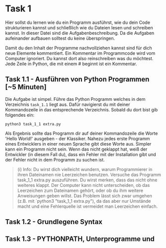 # Task 1
Hier sollst du lernen wie du ein Programm ausführst, wie du dein Code strukturieren kannst und schließlich wie du Dateien lesen und schreiben kannst.
In dieser Datei sind die Aufgabenbeschreibung. 
Da die Aufgaben aufeinander aufbauen solltest du keine überspringen.

Damit du den Inhalt der Programme nachvollziehen kannst sind für dich neue Elemente kommentiert. Ein Kommentar im Programmcode
wird vom Computer ignoriert. Du kannst dort also reinschreiben was du möchtest. Jede Zeile in Python, die mit einem #
beginnt ist ein Kommentar.


## Task 1.1 - Ausführen von Python Programmen [~5 Minuten]
Die Aufgabe ist simpel. Führe das Python Programm welches in dem Verzeichnis `task_1.1` liegt aus. 
Dafür navigierst du mit deiner Kommandozeile in das entsprechende Verzeichnis. Sobald du dort bist gib folgendes ein:
```shell
python3 task_1_1 extra.py 
```
Als Ergebnis sollte das Programm dir auf deiner Kommandozeile die Worte 'Hello World!' ausgeben - der Klassiker.
Nahezu jedes erste Programm eines Entwicklers in einer neuen Sprache gibt diese Worte aus. Simpler kann ein Programm nicht sein.
Wenn das nicht geklappt hat, weiß der Entwickler (in diesem Fall du), dass ein Fehler mit der Installation gibt und der Fehler nicht in dem Programm zu suchen ist. 

> (i) Info: Du wirst dich vielleicht wundern, warum Programmierer in ihren Dateinamen nie Leerzeichen benutzen. 
> Versuche das Programm task_1_1 extra.py auszuführen. Du wirst merken, dass das nicht ohne weiteres klappt. Der Computer kann nicht unterscheiden, ob das Leerzeichen zum Dateinamen gehört, oder ob du ihm weitere Anweisungen geben willst.
> Das Problem lässt sich zwar umgehen (z.B. mit `python3 "task_1_1 extra.py"), da das aber nur Umstände macht und eine Fehlerquelle ist vermeidet man Leerzeichen einfach.

## Task 1.2 - Grundlegene Syntax 

## Task 1.3 - PYTHONPATH, Unterprogramme und 

